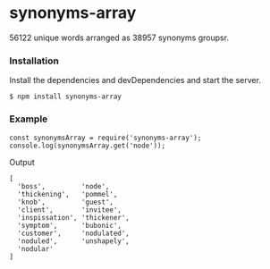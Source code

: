 # synonyms-array
56122 unique words arranged as 38957 synonyms groupsr.

### Installation

Install the dependencies and devDependencies and start the server.

```
$ npm install synonyms-array
```

### Example

```
const synonymsArray = require('synonyms-array');
console.log(synonymsArray.get('node'));
```
Output

```
[
  'boss',         'node',
  'thickening',   'pommel',
  'knob',         'guest',
  'client',       'invitee',
  'inspissation', 'thickener',
  'symptom',      'bubonic',
  'customer',     'nodulated',
  'noduled',      'unshapely',
  'nodular'
]
```